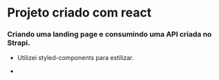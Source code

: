 # Projeto criado com react
### Criando uma landing page e consumindo uma API criada no Strapi.

- Utilizei styled-components para estilizar.

-
